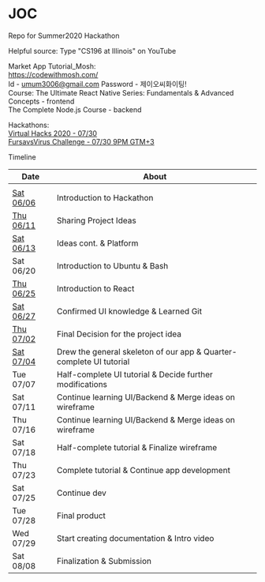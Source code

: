 # JOC
Repo for Summer2020 Hackathon

Helpful source: Type "CS196 at Illinois" on YouTube  
  
  
Market App Tutorial_Mosh:    
https://codewithmosh.com/  
Id - umum3006@gmail.com
Password - 제이오씨화이팅!  
Course: The Ultimate React Native Series: Fundamentals & Advanced Concepts - frontend    
The Complete Node.js Course - backend  

Hackathons:  
[Virtual Hacks 2020 - 07/30](https://virtualhacks.ca/)  
[FursavsVirus Challenge - 07/30 9PM GTM+3](https://fursavsvirus-challenge.devpost.com/?ref_content=recommended-hackathons&ref_feature=challenge&ref_medium=home)

Timeline


| Date | About |
| - | - |
| | |
| [Sat 06/06](/Timeline/06-06.md) | Introduction to Hackathon |
| [Thu 06/11](/Timeline/06-11.md) | Sharing Project Ideas |
| [Sat 06/13](/Timeline/06-13)    | Ideas cont. & Platform |
| Sat 06/20  | Introduction to Ubuntu & Bash |
| [Thu 06/25](/Timeline/06-25)  | Introduction to React |
| [Sat 06/27](/Timeline/06-27.md)  | Confirmed UI knowledge & Learned Git |
| [Thu 07/02](/SSS/Page_2.png) | Final Decision for the project idea |
| [Sat 07/04](/Timeline/07-04)  | Drew the general skeleton of our app & Quarter-complete UI tutorial |
| Tue 07/07  | Half-complete UI tutorial & Decide further modifications |
| Sat 07/11  | Continue learning UI/Backend & Merge ideas on wireframe |
| Thu 07/16  | Continue learning UI/Backend & Merge ideas on wireframe |
| Sat 07/18  | Half-complete tutorial & Finalize wireframe |
| Thu 07/23  | Complete tutorial & Continue app development |
| Sat 07/25  | Continue dev |
| Tue 07/28  | Final product |
| Wed 07/29  | Start creating documentation & Intro video |
| Sat 08/08  | Finalization & Submission |

